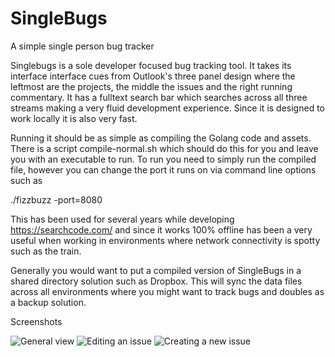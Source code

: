 # SingleBugs
A simple single person bug tracker

Singlebugs is a sole developer focused bug tracking tool. It takes its interface interface 
cues from Outlook's three panel design where the leftmost are the projects, the middle the
issues and the right running commentary. It has a fulltext search bar which searches
across all three streams making a very fluid development experience. Since it is designed
to work locally it is also very fast.

Running it should be as simple as compiling the Golang code and assets. There is a script
compile-normal.sh which should do this for you and leave you with an executable to run. To
run you need to simply run the compiled file, however you can change the port it runs on
via command line options such as

./fizzbuzz -port=8080

This has been used for several years while developing https://searchcode.com/ and since it works
100% offline has been a very useful when working in environments where network connectivity is 
spotty such as the train.

Generally you would want to put a compiled version of SingleBugs in a shared
directory solution such as Dropbox. This will sync the data files across all environments where you
might want to track bugs and doubles as a backup solution.

Screenshots

![General view](http://www.boyter.org/wp-content/uploads/2013/09/screenshot1.png)
![Editing an issue](http://www.boyter.org/wp-content/uploads/2013/09/screenshot2.png)
![Creating a new issue](http://www.boyter.org/wp-content/uploads/2013/09/screenshot3.png)
